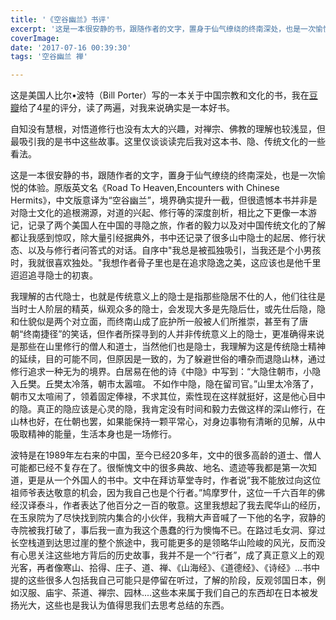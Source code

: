 ```yaml
---
title: '《空谷幽兰》书评'
excerpt: '这是一本很安静的书，跟随作者的文字，置身于仙气缭绕的终南深处，也是一次愉悦的体验。原版英文名《Road To Heaven,Encounters with Chinese Hermits》，中文版意译为“空谷幽兰”，境界确实提升一截'
coverImage:
date: '2017-07-16 00:39:30'
tags: '空谷幽兰 禅'

---
```


这是美国人比尔•波特（Bill Porter）写的一本关于中国宗教和文化的书，我在[豆瓣](https://book.douban.com/subject/3566368/)给了4星的评分，读了两遍，对我来说确实是一本好书。  

自知没有慧根，对悟道修行也没有太大的兴趣，对禅宗、佛教的理解也较浅显，但最吸引我的是书中这些故事。这里仅谈谈读完后我对这本书、隐、传统文化的一些看法。

这是一本很安静的书，跟随作者的文字，置身于仙气缭绕的终南深处，也是一次愉悦的体验。原版英文名《Road To Heaven,Encounters with Chinese Hermits》，中文版意译为“空谷幽兰”，境界确实提升一截，但很遗憾本书并非是对隐士文化的追根溯源，对道的兴起、修行等的深度剖析，相比之下更像一本游记，记录了两个美国人在中国的寻隐之旅，作者的毅力以及对中国传统文化的了解都让我感到惊叹，除大量引经据典外，书中还记录了很多山中隐士的起居、修行状态、以及与修行者问答式的对话。自序中"我总是被孤独吸引，当我还是个小男孩时，我就很喜欢独处。"我想作者骨子里也是在追求隐逸之美，这应该也是他千里迢迢追寻隐士的初衷。

我理解的古代隐士，也就是传统意义上的隐士是指那些隐居不仕的人，他们往往是当时士人阶层的精英，纵观众多的隐士，会发现大多是先隐后仕，或先仕后隐，隐和仕貌似是两个对立面，而终南山成了庇护所一般被人们所推崇，甚至有了唐朝“终南捷径”的笑话，但作者所探寻到的人并非传统意义上的隐士，更准确得来说是那些在山里修行的僧人和道士，当然他们也是隐士，我理解为这是传统隐士精神的延续，目的可能不同，但原因是一致的，为了躲避世俗的嘈杂而退隐山林，通过修行追求一种无为的境界。白居易在他的诗《中隐》中写到：“大隐住朝市，小隐入丘樊。丘樊太冷落，朝市太嚣喧。  不如作中隐，隐在留司官。”山里太冷落了，朝市又太喧闹了，领着固定俸禄，不求其位，索性现在这样就挺好，这是他心目中的隐。真正的隐应该是心灵的隐，我肯定没有时间和毅力去做这样的深山修行，在山林也好，在仕朝也罢，如果能保持一颗平常心，对身边事物有清晰的见解，从中吸取精神的能量，生活本身也是一场修行。

波特是在1989年左右来的中国，至今已经20多年，文中的很多高龄的道士、僧人可能都已经不复存在了。很惭愧文中的很多典故、地名、遗迹等我都是第一次知道，更是从一个外国人的书中。文中在拜访草堂寺时，作者说”我不能放过向这位祖师爷表达敬意的机会，因为我自己也是个行者。”鸠摩罗什，这位一千六百年的佛经汉译泰斗，作者表达了他百分之一百的敬意。这里我想起了我去爬华山的经历，在玉泉院为了尽快找到院内集合的小伙伴，我稍大声音喊了一下他的名字，寂静的寺院被我打破了，事后我一直为我这个愚蠢的行为懊悔不已。在路过毛女洞、穿过长空栈道到达思过崖的整个旅途中，我可能更多的是领略华山险峻的风光，反而没有心思关注这些地方背后的历史故事，我并不是一个“行者”，成了真正意义上的观光客，再者像寒山、拾得、庄子、道、禅、《山海经》、《道德经》、《诗经》...书中提的这些很多人包括我自己可能只是停留在听过，了解的阶段，反观邻国日本，例如汉服、庙宇、茶道、禅宗、园林....这些本来属于我们自己的东西却在日本被发扬光大，这些也是我认为值得思我们去思考总结的东西。

